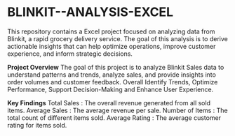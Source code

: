 # BLINKIT--ANALYSIS-EXCEL
This repository contains a Excel project focused on analyzing data from Blinkit, a rapid grocery delivery service. The goal of this analysis is to derive actionable insights that can help optimize operations, improve customer experience, and inform strategic decisions. 



**Project Overview**
The goal of this project is to analyze Blinkit Sales data to understand patterns and trends, analyze sales, and provide insights into order volumes and customer feedback. Overall Identify Trends, Optimize Performance, Support Decision-Making and Enhance User Experience.



**Key Findings**
Total Sales : The overall revenue generated from all sold items.
Average Sales : The average revenue per sale.
Number of Items : The total count of different items sold.
Average Rating : The average customer rating for items sold.
